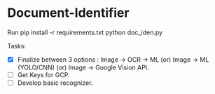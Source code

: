 # Document-Identifier

Run
	pip install -r requirements.txt
	python doc_iden.py


Tasks:
- [x] Finalize between 3 options : Image -> OCR -> ML (or) Image -> ML (YOLO/CNN) (or) Image -> Google Vision API.
- [ ] Get Keys for GCP.
- [ ] Develop basic recognizer.